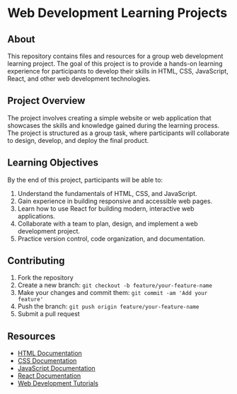 # Web Development Learning Projects

## About
This repository contains files and resources for a group web development learning project. The goal of this project is to provide a hands-on learning experience for participants to develop their skills in HTML, CSS, JavaScript, React, and other web development technologies.

## Project Overview
The project involves creating a simple website or web application that showcases the skills and knowledge gained during the learning process. The project is structured as a group task, where participants will collaborate to design, develop, and deploy the final product.

## Learning Objectives
By the end of this project, participants will be able to:

1. Understand the fundamentals of HTML, CSS, and JavaScript.
2. Gain experience in building responsive and accessible web pages.
3. Learn how to use React for building modern, interactive web applications.
4. Collaborate with a team to plan, design, and implement a web development project.
5. Practice version control, code organization, and documentation.

## Contributing
1. Fork the repository
2. Create a new branch: `git checkout -b feature/your-feature-name`
3. Make your changes and commit them: `git commit -am 'Add your feature'`
4. Push the branch: `git push origin feature/your-feature-name`
5. Submit a pull request

## Resources
- [HTML Documentation](https://developer.mozilla.org/en-US/docs/Web/HTML)
- [CSS Documentation](https://developer.mozilla.org/en-US/docs/Web/CSS)
- [JavaScript Documentation](https://developer.mozilla.org/en-US/docs/Web/JavaScript)
- [React Documentation](https://reactjs.org/docs/getting-started.html)
- [Web Development Tutorials](https://www.freecodecamp.org/learn)
